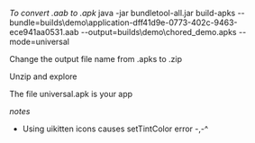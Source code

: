 *To convert .aab to .apk*
java -jar bundletool-all.jar build-apks --bundle=builds\demo\application-dff41d9e-0773-402c-9463-ece941aa0531.aab --output=builds\demo\chored_demo.apks --mode=universal

Change the output file name from .apks to .zip

Unzip and explore

The file universal.apk is your app



*notes*

- Using uikitten icons causes setTintColor error -,-^
